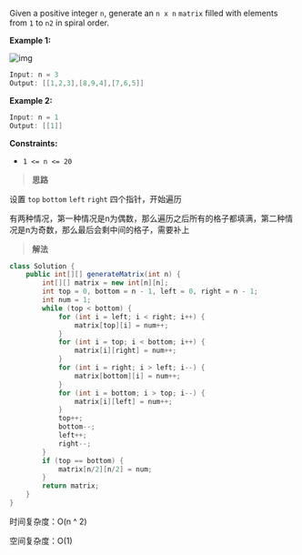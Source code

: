 Given a positive integer `n`, generate an `n x n` `matrix` filled with elements from `1` to `n2` in spiral order.

 

**Example 1:**

![img](https://assets.leetcode.com/uploads/2020/11/13/spiraln.jpg)

```java
Input: n = 3
Output: [[1,2,3],[8,9,4],[7,6,5]]
```

**Example 2:**

```java
Input: n = 1
Output: [[1]]
```

 

**Constraints:**

- `1 <= n <= 20`

> **思路**

设置 `top` `bottom` `left` `right` 四个指针，开始遍历

有两种情况，第一种情况是n为偶数，那么遍历之后所有的格子都填满，第二种情况是n为奇数，那么最后会剩中间的格子，需要补上

> **解法**

```java
class Solution {
    public int[][] generateMatrix(int n) {
        int[][] matrix = new int[n][n];
        int top = 0, bottom = n - 1, left = 0, right = n - 1;
        int num = 1;
        while (top < bottom) {
            for (int i = left; i < right; i++) {
                matrix[top][i] = num++;
            }
            for (int i = top; i < bottom; i++) {
                matrix[i][right] = num++;
            }
            for (int i = right; i > left; i--) {
                matrix[bottom][i] = num++;
            }
            for (int i = bottom; i > top; i--) {
                matrix[i][left] = num++;
            }
            top++;
            bottom--;
            left++;
            right--;
        }
        if (top == bottom) {
            matrix[n/2][n/2] = num;
        }
        return matrix;
    }
}
```

时间复杂度：O(n ^ 2)

空间复杂度：O(1)